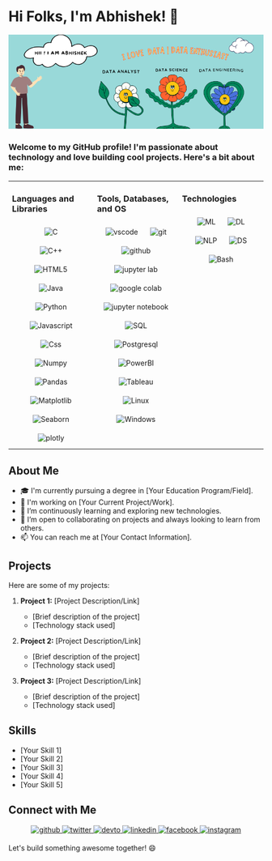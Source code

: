 <!-- Your Banner Here (You can use an image or ASCII art) -->

# Hi Folks, I'm Abhishek! 👋 
[![MasterHead](https://github.com/AbhishekKumar0313/AbhishekKumar0313/blob/main/Hii%20!%20I%20am%20Abhishek.png)](https://github.com/AbhishekKumar0313)
### Welcome to my GitHub profile! I'm passionate about technology and love building cool projects. Here's a bit about me:

<table><tr><td valign="top" width="33%">
   
### Languages and Libraries
<div align="center">  
    <img style="margin: 10px 20px;" src="https://cdn.worldvectorlogo.com/logos/c-1.svg" alt="C" height="50" />  
    <img style="margin: 10px 20px;" src="https://cdn.worldvectorlogo.com/logos/c.svg" alt="C++" height="50" />  
    <img style="margin: 10px 20px;" src="https://upload.wikimedia.org/wikipedia/commons/thumb/6/61/HTML5_logo_and_wordmark.svg/240px-HTML5_logo_and_wordmark.svg.png" alt="HTML5" height="50" />  
    <img style="margin: 10px 20px;" src="https://www.vectorlogo.zone/logos/java/java-ar21.svg" alt="Java" height="50" />  
    <img style="margin: 10px 20px;" src="https://s3.dualstack.us-east-2.amazonaws.com/pythondotorg-assets/media/community/logos/python-logo-only.png" alt="Python" height="50" />  
    <img style="margin: 10px 20px;" src="https://cdn.worldvectorlogo.com/logos/logo-javascript.svg" alt="Javascript" height="50" />  
    <img style="margin: 10px 20px;" src="https://www.vectorlogo.zone/logos/w3_css/w3_css-icon.svg" alt="Css" height="50" />  
    <img style="margin: 10px 20px;" src="https://cdn.worldvectorlogo.com/logos/numpy-1.svg" alt="Numpy" height="50" />  
    <img style="margin: 10px 20px;" src="https://cdn.worldvectorlogo.com/logos/pandas.svg" alt="Pandas" height="50" /> 
    <img style="margin: 10px 20px;" src="https://cdn.worldvectorlogo.com/logos/matplotlib-1.svg" alt="Matplotlib" height="50" />  
    <img style="margin: 10px 20px;" src="https://cdn.worldvectorlogo.com/logos/seaborn-1.svg" alt="Seaborn" height="50" /> 
    <img style="margin: 10px 20px;" src="https://icon.icepanel.io/Technology/svg/Ploty.svg" alt="plotly" height="50" /> 
</div>

</div></td><td valign="top" width="33%">

### Tools, Databases, and OS
<div align="center">  
 
<img style="margin: 10px" src="https://github.com/AbhishekKumar0313/AbhishekKumar0313/assets/99200063/cfecebbf-adeb-42e9-a237-8cbc3b68ef00" alt="vscode" height="50" />  
<img style="margin: 10px" src="https://cdn.worldvectorlogo.com/logos/git-icon.svg" alt="git" height="50" />  
<img style="margin: 10px" src="https://cdn.worldvectorlogo.com/logos/github-icon-2.svg" alt="github" height="50" />  
<img style="margin: 10px" src="https://upload.wikimedia.org/wikipedia/commons/thumb/3/38/Jupyter_logo.svg/66px-Jupyter_logo.svg.png" alt="jupyter lab" height="50" />  
<img style="margin: 10px" src="https://upload.wikimedia.org/wikipedia/commons/thumb/d/d0/Google_Colaboratory_SVG_Logo.svg/1200px-Google_Colaboratory_SVG_Logo.svg.png" alt="google colab" height="50" />  
<img style="margin: 10px" src="https://img-blog.csdnimg.cn/d15bbd340c044076954e377c98d52322.png" alt="jupyter notebook" height="50" />  
<img style="margin: 10px" src="https://symbols.getvecta.com/stencil_28/61_sql-database-generic.90b41636a8.svg" alt="SQL" height="50" />  
<img style="margin: 10px" src="https://www.vectorlogo.zone/logos/postgresql/postgresql-icon.svg" alt="Postgresql" height="50" />  
<img style="margin: 10px" src="https://upload.wikimedia.org/wikipedia/commons/thumb/c/cf/New_Power_BI_Logo.svg/900px-New_Power_BI_Logo.svg.png?20210102182532" alt="PowerBI" height="50" />  
<img style="margin: 10px" src="https://cdn.worldvectorlogo.com/logos/tableau-software.svg" alt="Tableau" height="50" />  
<img style="margin: 10px" src="https://cdn.worldvectorlogo.com/logos/linux-tux.svg" alt="Linux" height="50" />  
<img style="margin: 10px" src="https://cdn.worldvectorlogo.com/logos/microsoft-windows-11.svg" alt="Windows" height="50" />  
</div></td><td valign="top" width="33%">

### Technologies  
<div align="center">
        <img style=" margin: 10px " src="https://cdn.iconscout.com/icon/premium/png-512-thumb/machine-learning-1952515-1649529.png?f=webp&w=256" alt="ML" height="50">
        <img  style="margin: 10px" src="https://cdn.iconscout.com/icon/premium/png-512-thumb/deep-learning-1524361-1290736.png?f=webp&w=256" alt="DL" height="50">
        <img  style="margin: 10px"  src="https://cdn.iconscout.com/icon/premium/png-512-thumb/nlp-8926384-7279481.png?f=webp&w=256" alt="NLP" height="50">
        <img  style="margin: 10px"  src="https://cdn.iconscout.com/icon/premium/png-512-thumb/data-science-4620152-3822428.png?f=webp&w=256" alt="DS" height="50">
        <img  style="margin: 10px"  src="https://cdn.iconscout.com/icon/premium/png-512-thumb/frontend-programming-3919138-3246409.png?f=webp&w=256" alt="Bash" height="50">
    </div>
</div>

</td></tr></table>  

## About Me
- 🎓 I'm currently pursuing a degree in [Your Education Program/Field].
- 💼 I'm working on [Your Current Project/Work].
- 🌱 I’m continuously learning and exploring new technologies.
- 🤝 I’m open to collaborating on projects and always looking to learn from others.
- 📫 You can reach me at [Your Contact Information].

## Projects
Here are some of my projects:

1. **Project 1:** [Project Description/Link]
   - [Brief description of the project]
   - [Technology stack used]

2. **Project 2:** [Project Description/Link]
   - [Brief description of the project]
   - [Technology stack used]

3. **Project 3:** [Project Description/Link]
   - [Brief description of the project]
   - [Technology stack used]

## Skills
- [Your Skill 1]
- [Your Skill 2]
- [Your Skill 3]
- [Your Skill 4]
- [Your Skill 5]

## Connect with Me

<div align="center">
<a href="https://github.com/rishavanand" target="_blank">
<img src=https://img.shields.io/badge/github-%2324292e.svg?&style=for-the-badge&logo=github&logoColor=white alt=github style="margin-bottom: 5px;" />
</a>
<a href="https://twitter.com/RishavAnandDev" target="_blank">
<img src=https://img.shields.io/badge/twitter-%2300acee.svg?&style=for-the-badge&logo=twitter&logoColor=white alt=twitter style="margin-bottom: 5px;" />
</a>
<a href="https://dev.to/rishavanand" target="_blank">
<img src=https://img.shields.io/badge/dev.to-%2308090A.svg?&style=for-the-badge&logo=dev.to&logoColor=white alt=devto style="margin-bottom: 5px;" />
</a>
<a href="https://linkedin.com/in/rishavanand" target="_blank">
<img src=https://img.shields.io/badge/linkedin-%231E77B5.svg?&style=for-the-badge&logo=linkedin&logoColor=white alt=linkedin style="margin-bottom: 5px;" />
</a>
<a href="https://www.facebook.com/iamrishavanand" target="_blank">
<img src=https://img.shields.io/badge/facebook-%232E87FB.svg?&style=for-the-badge&logo=facebook&logoColor=white alt=facebook style="margin-bottom: 5px;" />
</a>
<a href="https://instagram.com/RishavAnandDev" target="_blank">
<img src=https://img.shields.io/badge/instagram-%23000000.svg?&style=for-the-badge&logo=instagram&logoColor=white alt=instagram style="margin-bottom: 5px;" />
</a>  
</div> 
</p>
Let's build something awesome together! 😄
